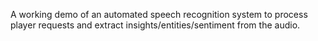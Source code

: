 A working demo of an automated speech recognition system to process player requests and extract insights/entities/sentiment from the audio.
